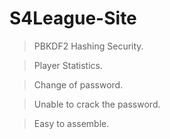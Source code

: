 # S4League-Site

>PBKDF2 Hashing Security.

>Player Statistics.

>Change of password.

>Unable to crack the password.

>Easy to assemble.
